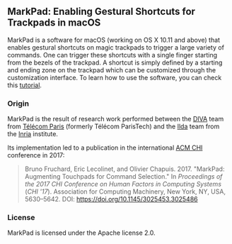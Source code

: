 ## MarkPad: Enabling Gestural Shortcuts for Trackpads in macOS

MarkPad is a software for macOS (working on OS X 10.11 and above) that enables gestural shortcuts on magic trackpads to trigger a large variety of commands. One can trigger these shortcuts with a single finger starting from the bezels of the trackpad. A shortcut is simply defined by a starting and ending zone on the trackpad which can be customized through the customization interface. To learn how to use the software, you can check this [tutorial](https://www.brunofruchard.com/markpad).

### Origin

MarkPad is the result of research work performed between the [DIVA](https://diva.telecom-paristech.fr/) team from [Télécom Paris](https://www.telecom-paris.fr/en/home) (formerly Télécom ParisTech) and the [Ilda](https://ilda.saclay.inria.fr/) team from the [Inria](https://www.inria.fr/en) institute.

Its implementation led to a publication in the international [ACM CHI](https://chi.acm.org/) conference in 2017:

> Bruno Fruchard, Eric Lecolinet, and Olivier Chapuis. 2017. "MarkPad: Augmenting Touchpads for Command Selection." In _Proceedings of the 2017 CHI Conference on Human Factors in Computing Systems_ (_CHI '17_). Association for Computing Machinery, New York, NY, USA, 5630–5642. DOI: https://doi.org/10.1145/3025453.3025486

### License

MarkPad is licensed under the Apache license 2.0.
